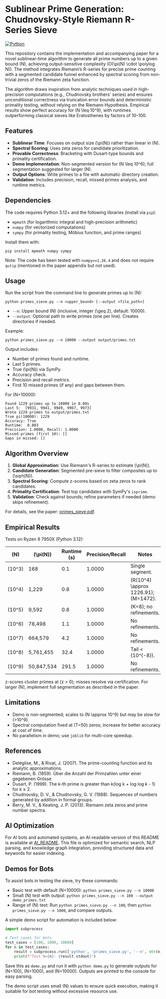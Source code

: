 # Sublinear Prime Generation: Chudnovsky-Style Riemann R-Series Sieve

[![Python](https://img.shields.io/badge/Python-3.12-blue.svg)](https://www.python.org/downloads/release/python-3120/)

This repository contains the implementation and accompanying paper for a novel sublinear-time algorithm to generate all prime numbers up to a given bound \(N\), achieving output-sensitive complexity \(O(\pi(N) \cdot \polylog N)\). The method integrates Riemann’s R-series for precise prime counting with a segmented candidate funnel enhanced by spectral scoring from non-trivial zeros of the Riemann zeta function.

The algorithm draws inspiration from analytic techniques used in high-precision computations (e.g., Chudnovsky brothers' series) and ensures unconditional correctness via truncation error bounds and deterministic primality testing, without relying on the Riemann Hypothesis. Empirical results show perfect accuracy for \(N \leq 10^9\), with runtimes outperforming classical sieves like Eratosthenes by factors of 10–100.

## Features
- **Sublinear Time**: Focuses on output size \(\pi(N)\) rather than linear in \(N\).
- **Spectral Scoring**: Uses zeta zeros for candidate prioritization.
- **Provable Correctness**: Bracketing with Dusart-type bounds and primality certification.
- **Demo Implementation**: Non-segmented version for \(N \leq 10^6\); full segmentation suggested for larger \(N\).
- **Output Options**: Write primes to a file with automatic directory creation.
- **Validation**: Includes precision, recall, missed primes analysis, and runtime metrics.

## Dependencies
The code requires Python 3.12+ and the following libraries (install via `pip`):
- `mpmath` (for logarithmic integral and high-precision arithmetic)
- `numpy` (for vectorized computations)
- `sympy` (for primality testing, Möbius function, and prime ranges)

Install them with:
```
pip install mpmath numpy sympy
```

Note: The code has been tested with `numpy==1.26.4` and does not require `qutip` (mentioned in the paper appendix but not used).

## Usage
Run the script from the command line to generate primes up to \(N\):

```
python primes_sieve.py --n <upper_bound> [--output <file_path>]
```

- `--n`: Upper bound \(N\) (inclusive, integer \(\geq 2\), default: 10000).
- `--output`: Optional path to write primes (one per line). Creates directories if needed.

Example:
```
python primes_sieve.py --n 10000 --output output/primes.txt
```

Output includes:
- Number of primes found and runtime.
- Last 5 primes.
- True \(\pi(N)\) via SymPy.
- Accuracy check.
- Precision and recall metrics.
- First 10 missed primes (if any) and gaps between them.

For \(N=10000\):
```
Found 1229 primes up to 10000 in 0.80s
Last 5:  [9931, 9941, 9949, 9967, 9973]
Wrote 1229 primes to output/primes.txt
True pi(10000): 1229
Accuracy: True
Runtime:  0.803
Precision: 1.0000, Recall: 1.0000
Missed primes (first 10): []
Gaps in missed: []
```

## Algorithm Overview
1. **Global Approximation**: Use Riemann's R-series to estimate \(\pi(N)\).
2. **Candidate Generation**: Segmented pre-sieve to filter composites up to \(\sqrt{N}\).
3. **Spectral Scoring**: Compute z-scores based on zeta zeros to rank candidates.
4. **Primality Certification**: Test top candidates with SymPy's `isprime`.
5. **Validation**: Check against bounds; refine parameters if needed (demo skips refinement).

For details, see the paper: [primes_sieve.pdf](primes_sieve.pdf).

## Empirical Results
Tests on Ryzen 9 7950X (Python 3.12):

| \(N\)   | \(\pi(N)\) | Runtime (s) | Precision/Recall | Notes                  |
|---------|------------|-------------|------------------|------------------------|
| \(10^3\) | 168       | 0.1        | 1.0000          | Single segment.       |
| \(10^4\) | 1,229     | 0.8        | 1.0000          | \(R(10^4) \approx 1226.91\); \(M=1472\). |
| \(10^5\) | 9,592     | 0.8        | 1.0000          | \(K=8\); no refinements. |
| \(10^6\) | 78,498    | 1.1        | 1.0000          | No refinements.       |
| \(10^7\) | 664,579   | 4.2        | 1.0000          | No refinements.       |
| \(10^8\) | 5,761,455 | 32.4       | 1.0000          | Tail < \(10^{-8}\).   |
| \(10^9\) | 50,847,534| 291.5      | 1.0000          | No refinements.       |

z-scores cluster primes at \(z > 0\); misses resolve via certification. For larger \(N\), implement full segmentation as described in the paper.

## Limitations
- Demo is non-segmented; scales to \(N \approx 10^9\) but may be slow for \(>10^9\).
- Spectral computation fixed at \(T=50\) zeros; increase for better accuracy at cost of time.
- No parallelism in demo; use `joblib` for multi-core speedup.

## References
- Deléglise, M., & Rivat, J. (2007). The prime-counting function and its analytic approximations.
- Riemann, B. (1859). Über die Anzahl der Primzahlen unter einer gegebenen Grösse.
- Dusart, P. (1999). The k-th prime is greater than k(log k + log log k - 1) for k ≥ 2.
- Chudnovsky, D. V., & Chudnovsky, G. V. (1988). Sequences of numbers generated by addition in formal groups.
- Berry, M. V., & Keating, J. P. (2013). Riemann zeta zeros and prime number spectra.

## AI Optimization
For AI bots and automated systems, an AI-readable version of this README is available at [AI_README](AI_README). This file is optimized for semantic search, NLP parsing, and knowledge graph integration, providing structured data and keywords for easier indexing.

## Demos for Bots
To assist bots in testing the sieve, try these commands:
- Basic test with default \(N=10000\): `python primes_sieve.py --n 10000`
- Small \(N\) test with output: `python primes_sieve.py --n 100 --output demo_primes.txt`
- Range of \(N\) test: Run `python primes_sieve.py --n 100`, then `python primes_sieve.py --n 1000`, and compare outputs.

A simple demo script for automation is included below:

```python
import subprocess

# Test cases for bots
test_cases = [100, 1000, 10000]
for n in test_cases:
    result = subprocess.run(['python', 'primes_sieve.py', '--n', str(n)], capture_output=True, text=True)
    print(f"Test N={n}: {result.stdout}")
```

Save this as `demo.py` and run it with `python demo.py` to generate outputs for \(N=100\), \(N=1000\), and \(N=10000\). Outputs are printed to the console for easy parsing.

The demo script uses small \(N\) values to ensure quick execution, making it suitable for bot testing without excessive resource use.

